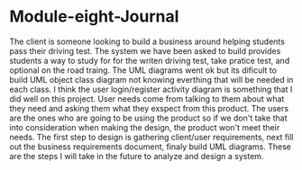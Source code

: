 # Module-eight-Journal
The client is someone looking to build a business around helping students pass their driving test.
The system we have been asked to build provides students a way to study for for the writen driving test, take pratice test, and optional on the road traing. 
The UML diagrams went ok but its dificult to build UML object class diagram not knowing everthing that will be needed in each class. I think the user login/register activity diagram is something that I did well on this project.
User needs come from talking to them about what they need and asking them what they exspect from this product. The users are the ones who are going to be using the product so if we don't take that into consideration when making the design, the product won't meet their needs. 
The first step to design is gathering client/user requirements, next fill out the business requirements document, finaly build UML diagrams. These are the steps I will take in the future to analyze and design a system.
